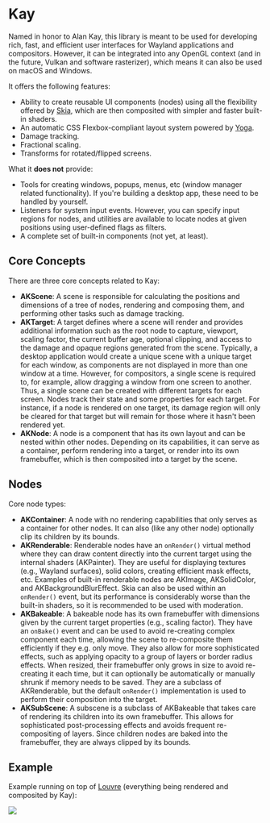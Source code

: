 # Kay

Named in honor to Alan Kay, this library is meant to be used for developing rich, fast, and efficient user interfaces for Wayland applications and compositors. However, it can be integrated into any OpenGL context (and in the future, Vulkan and software rasterizer), which means it can also be used on macOS and Windows.

It offers the following features:

- Ability to create reusable UI components (nodes) using all the flexibility offered by [Skia](https://skia.org/), which are then composited with simpler and faster built-in shaders.
- An automatic CSS Flexbox-compliant layout system powered by [Yoga](https://www.yogalayout.dev/).
- Damage tracking.
- Fractional scaling.
- Transforms for rotated/flipped screens.

What it **does not** provide:

- Tools for creating windows, popups, menus, etc (window manager related functionality). If you're building a desktop app, these need to be handled by yourself.
- Listeners for system input events. However, you can specify input regions for nodes, and utilities are available to locate nodes at given positions using user-defined flags as filters.
- A complete set of built-in components (not yet, at least).

## Core Concepts

There are three core concepts related to Kay:

- **AKScene**: A scene is responsible for calculating the positions and dimensions of a tree of nodes, rendering and composing them, and performing other tasks such as damage tracking.
- **AKTarget**: A target defines where a scene will render and provides additional information such as the root node to capture, viewport, scaling factor, the current buffer age, optional clipping, and access to the damage and opaque regions generated from the scene. Typically, a desktop application would create a unique scene with a unique target for each window, as components are not displayed in more than one window at a time. However, for compositors, a single scene is required to, for example, allow dragging a window from one screen to another. Thus, a single scene can be created with different targets for each screen. Nodes track their state and some properties for each target. For instance, if a node is rendered on one target, its damage region will only be cleared for that target but will remain for those where it hasn't been rendered yet.
- **AKNode**: A node is a component that has its own layout and can be nested within other nodes. Depending on its capabilities, it can serve as a container, perform rendering into a target, or render into its own framebuffer, which is then composited into a target by the scene.

## Nodes

Core node types:

- **AKContainer**: A node with no rendering capabilities that only serves as a container for other nodes. It can also (like any other node) optionally clip its children by its bounds.
- **AKRenderable**: Renderable nodes have an `onRender()` virtual method where they can draw content directly into the current target using the internal shaders (AKPainter). They are useful for displaying textures (e.g., Wayland surfaces), solid colors, creating efficient mask effects, etc. Examples of built-in renderable nodes are AKImage, AKSolidColor, and AKBackgroundBlurEffect. Skia can also be used within an `onRender()` event, but its performance is considerably worse than the built-in shaders, so it is recommended to be used with moderation.
- **AKBakeable**: A bakeable node has its own framebuffer with dimensions given by the current target properties (e.g., scaling factor). They have an `onBake()` event and can be used to avoid re-creating complex component each time, allowing the scene to re-composite them efficiently if they e.g. only move. They also allow for more sophisticated effects, such as applying opacity to a group of layers or border radius effects. When resized, their framebuffer only grows in size to avoid re-creating it each time, but it can optionally be automatically or manually shrunk if memory needs to be saved. They are a subclass of AKRenderable, but the default `onRender()` implementation is used to perform their composition into the target.
- **AKSubScene**: A subscene is a subclass of AKBakeable that takes care of rendering its children into its own framebuffer. This allows for sophisticated post-processing effects and avoids frequent re-compositing of layers. Since children nodes are baked into the framebuffer, they are always clipped by its bounds.

## Example

Example running on top of [Louvre](https://github.com/CuarzoSoftware/Louvre) (everything being rendered and composited by Kay):

<img src="https://lh3.googleusercontent.com/pw/AP1GczPe_4h170fkQwQ6tPfxGGHoLv00X2eHpdg8Ggnq4Gyx4DOsi0Z6eQ7bpZNvVN778wuakYI-ArsJmzeVvZiJARsvgw5VTkl-9Bt9xZpQl5Sjyf59Kpc=w1800"/>
